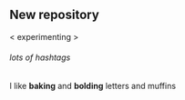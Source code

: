 ## New repository
< experimenting > 

###### lots of hashtags 

I like **baking** and **bolding** letters and muffins 
